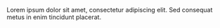 Lorem ipsum dolor sit amet, consectetur adipiscing elit.
Sed consequat metus in enim tincidunt placerat.